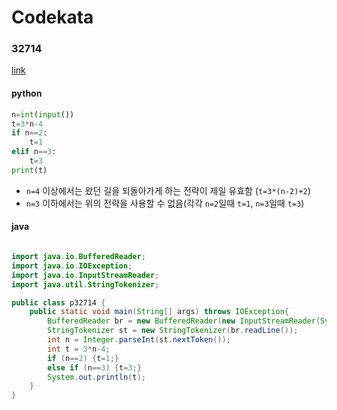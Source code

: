# Codekata
### 32714
[link](https://www.acmicpc.net/problem/32714)
#### python
```python
n=int(input())
t=3*n-4
if n==2:
    t=1
elif n==3:
    t=3
print(t)
```
- `n=4` 이상에서는 왔던 길을 되돌아가게 하는 전략이 제일 유효함
(`t=3*(n-2)+2`)
- `n=3` 이하에서는 위의 전략을 사용할 수 없음(각각 `n=2`일때 `t=1`, `n=3`일때 `t=3`)

#### java
```java

import java.io.BufferedReader;
import java.io.IOException;
import java.io.InputStreamReader;
import java.util.StringTokenizer;

public class p32714 {
    public static void main(String[] args) throws IOException{
        BufferedReader br = new BufferedReader(new InputStreamReader(System.in));
        StringTokenizer st = new StringTokenizer(br.readLine());
        int n = Integer.parseInt(st.nextToken());
        int t = 3*n-4;
        if (n==2) {t=1;}
        else if (n==3) {t=3;}
        System.out.println(t);
    }
}
```

